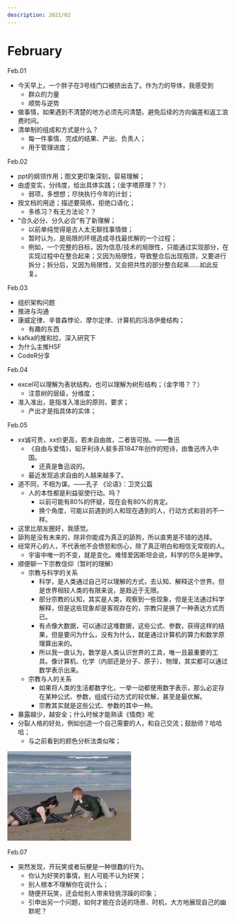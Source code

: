 ```yaml
---
description: 2021/02
---
```


# February

Feb.01

* 今天早上，一个胖子在3号线门口被挤出去了。作为力的导体，我感受到
  * 群众的力量
  * 顺势与逆势
* 做事情，如果遇到不清楚的地方必须先问清楚。避免后续的方向偏差和返工浪费时间。
* 清单制的组成和方式是什么？
  * 每一件事情、完成的结果、产出、负责人；
  * 用于管理进度；

Feb.02

* ppt的纲领作用；图文更印象深刻，容易理解；
* 由虚变实，分纬度，给出具体实践；（金字塔原理？？）
  * 弱项，多想想；尽快执行今年的计划；
* 按文档的用途；描述要简练，拒绝口语化；
  * 多练习？有无方法论？？
* “合久必分、分久必合”有了新理解；
  * 以前单纯觉得是古人太无聊找事情做；
  * 暂时认为，是局限的环境造成寻找最优解的一个过程；
  * 例如，一个完整的目标，因为信息/技术的局限性，只能通过实现部分，在实现过程中在整合起来；又因为局限性，导致整合后出现瓶颈，又要进行拆分；拆分后，又因为局限性，又会把共性的部分整合起来......如此反复。

Feb.03

* 组织架构问题
* 推进与沟通 
* 康威定律、辛普森悖论、摩尔定律、计算机的冯洛伊曼结构；
  * 有趣的东西
* kafka的推和拉，深入研究下
* 为什么主推HSF
* CodeR分享

Feb.04

* excel可以理解为表状结构，也可以理解为树形结构；（金字塔？？）
  * 注意树的层级，分维度；
* 准入准出，是指准入准出的原则，要求；
  * 产出才是指具体的实体；

Feb.05

* xx诚可贵，xx价更高，若未自由故，二者皆可抛。——鲁迅
  * 《自由与爱情》，匈牙利诗人裴多菲1847年创作的短诗，由鲁迅传入中国。
    * 还真是鲁迅说的。
  * 最近发现追求自由的人越来越多了。
* 道不同，不相为谋。——孔子 《论语》：卫灵公篇
  * 人的本性都是利益驱使行动。吗？
    * 以前可能有80%的怀疑，现在会有80%的肯定。
    * 换个角度，可能以前遇到的人和现在遇到的人，行动方式和目的不一样。
* 这里比朋友圈好，我感觉。
* 舔狗是没有未来的，除非你能成为真正的舔狗，所以直男是不错的选择。
* 经常开心的人，不代表他不会愤怒和伤心，除了真正明白和相信无常观的人。
  * 宇宙中唯一的不变，就是变化。难怪爱因斯坦会说，科学的尽头是神学。
* 顺便聊一下宗教信仰（暂时的理解）
  * 宗教与科学的关系
    * 科学，是人类通过自己可以理解的方式，去认知、解释这个世界。但是世界相较人类的有限来说，是趋近于无限。
    * 部分宗教的认知，其实是人类，观察到一些现象，但是无法通过科学解释，但是这些现象却是客观存在的，宗教只是换了一种表达方式而已。
    * 有点像大数据，可以通过这堆数据，这些公式、参数，获得这样的结果，但是要问为什么，没有为什么，就是通过计算机的算力和数学原理算出来的。
    * 所以我一直认为，数学是人类认识世界的工具，唯一且最重要的工具。像计算机、化学（内部还是分子、原子）、物理，其实都可以通过数学表示出来。
  * 宗教与人的关系
    * 如果将人类的生活都数字化，一举一动都使用数字表示，那么必定存在某种公式、参数，组成行动方式的较优解，甚至是最优解。
    * 宗教其实就是这些公式、参数的其中一种。
* 暴露越少，越安全；什么时候才能熟读《情商》呢
* 分裂人格的好处，例如创造一个自己需要的人，和自己交流；鼓励师？哈哈哈；
  * 与之前看到的颜色分析法类似唉；

![&#x4E07;&#x80FD;&#x65E5;&#x8BED;](../../.gitbook/assets/jia-mian-qi-shi-drive35-ji-.gif)

Feb.07

* 突然发现，开玩笑或者玩梗是一种很蠢的行为。
  * 你认为好笑的事情，别人可能不认为好笑；
  * 别人根本不理解你在说什么；
  * 随便开玩笑，还会给别人带来轻佻浮躁的印象；
  * 引申出另一个问题，如何才能在合适的场景、时机，大方地展现自己的幽默呢？













